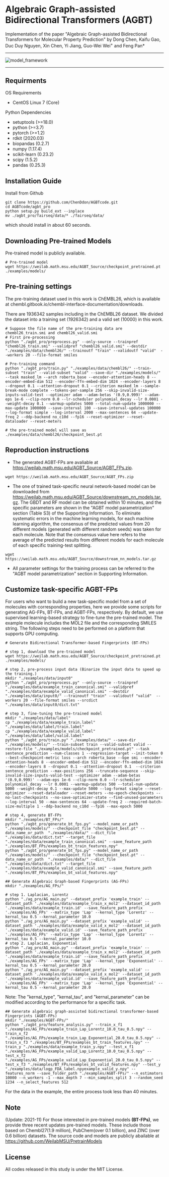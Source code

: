 # Algebraic Graph-assisted Bidirectional Transformers (AGBT)

Implementation of the paper "Algebraic Graph-assisted Bidirectional Transformers for Molecular Property Prediction" by Dong Chen, Kaifu Gao, Duc Duy Nguyen, Xin Chen, Yi Jiang, Guo-Wei Wei<sup>+</sup> and Feng Pan\*

---

![model_framework](./model_framework.png)

---

## Requirments

OS Requirements
- CentOS Linux 7 (Core)

Python Dependencies
- setuptools (>=18.0)
- python (>=3.7)
- pytorch (>=1.2)
- rdkit (2020.03)
- biopandas (0.2.7)
- numpy (1.17.4)
- scikit-learn (0.23.2)
- scipy (1.5.2)
- pandas (0.25.3)


## Installation Guide

Install from Github

```shell
git clone https://github.com/ChenDdon/AGBTcode.git
cd AGBTcode/agbt_pro
python setup.py build_ext --inplace
mv ./agbt_pro/fairseq/data/* ./fairseq/data/
```

which should install in about 60 seconds.

## Downloading Pre-trained Models

Pre-trained model is publicly available.

```shell
# Pre-trained model
wget https://weilab.math.msu.edu/AGBT_Source/checkpoint_pretrained.pt ./examples/models/
```

## Pre-training settings

The pre-training dataset used in this work is ChEMBL26, which is available at chembl.gitbook.io/chembl-interface-documentation/downloads.

There are 1936342 samples including in the ChEMBL26 dataset. We divided the dataset into a training set (1926342) and a valid set (10000) in this work. 

```shell
# Suppose the file name of the pre-training data are chembl26_train.smi and chembl26_valid.smi
# First pre-processing
python "./agbt_pro/preprocess.py" --only-source --trainpref "chembl26_train.smi" --validpref "chembl26_valid.smi" --destdir "./examples/data/chembl26/" --trainoutf "train" --validoutf "valid"  --workers 20 --file-format smiles

# Pre-training command
python "./agbt_pro/train.py" "./examples/data/chembl26/" --train-subset "train" --valid-subset "valid" --save-dir "./examples/models/" --task masked_lm --arch roberta_base --encoder-attention-heads 8 --encoder-embed-dim 512 --encoder-ffn-embed-dim 1024 --encoder-layers 8 --dropout 0.1 --attention-dropout 0.1 --criterion masked_lm --sample-break-mode complete --tokens-per-sample 256 --skip-invalid-size-inputs-valid-test --optimizer adam --adam-betas '(0.9,0.999)' --adam-eps 1e-6 --clip-norm 0.0 --lr-scheduler polynomial_decay --lr 0.0001 --weight-decay 0.1 --warmup-updates 5000 --total-num-update 1000000 --max-update 1000000 --save-interval 100 --save-interval-updates 100000 --log-format simple --log-interval 2000 --max-sentences 64 --update-freq 2 --ddp-backend no_c10d --fp16 --reset-optimizer --reset-dataloader --reset-meters

# the pre-trained model will save as ./examples/data/chembl26/checkpoint_best.pt
```

## Reproduction instructions

- The generated AGBT-FPs are avaliable at https://weilab.math.msu.edu/AGBT_Source/AGBT_FPs.zip.

```shell
wget https://weilab.math.msu.edu/AGBT_Source/AGBT_FPs.zip
```

- The one of trained task-specific neural network-based model can be downloaded from https://weilab.math.msu.edu/AGBT_Source/downstream_nn_models.tar.gz. The GBDT and RF model can be obtained within 10 minutes, and the specific parameters are shown in the "AGBT model parametrization" section (Table S3) of the Supporting Information. To eliminate systematic errors in the machine learning models, for each machine learning algorithm, the consensus of the predicted values from 20 different models (generated with different random seeds) was taken for each molecule. Note that the consensus value here refers to the average of the predicted results from different models for each molecule of each specific training-test splitting.

```shell
wget https://weilab.math.msu.edu/AGBT_Source/downstream_nn_models.tar.gz
```

- All parameter settings for the training process can be referred to the "AGBT model parametrization" section in Supporting Information.


## Customize task-specific AGBT-FPs

For users who want to build a new task-specific model from a set of molecules with corresponding properties, here we provide some scripts for generating AG-FPs, BT-FPs, and AGBT-FPs, respectively. By default, we use supervised learning-based strategy to fine-tune the pre-trained model. The example molecule includes the MOL2 file and the corresponding SMILES string. The following steps need to be performed on a platform that supports GPU computing.

```shell
# Generate Bidirectional Transformer-based Fingerprints (BT-FPs)

# step 1, download the pre-trained model
wget https://weilab.math.msu.edu/AGBT_Source/checkpoint_pretrained.pt ./examples/models/

# step 2, pre-process input data (Binarize the input data to speed up the training.)
mkdir "./examples/data/input0"
python "./agbt_pro/preprocess.py" --only-source --trainpref "./examples/data/example_train_canonical.smi" --validpref "./examples/data/example_valid_canonical.smi" --destdir "./examples/data/input0/" --trainoutf "train" --validoutf "valid"  --workers 20 --file-format smiles --srcdict "./examples/data/input0/dict.txt"

# step 3, fine-tuning the pre-trained model
mkdir "./examples/data/label"
cp "./examples/data/example_train.label" "./examples/data/label/train.label"
cp "./examples/data/example_valid.label" "./examples/data/label/valid.label"
python "./agbt_pro/train.py" "./examples/data/" --save-dir "./examples/models/" --train-subset train --valid-subset valid --restore-file "./examples/models/checkpoint_pretrained.pt" --task sentence_prediction --num-classes 1 --regression-target --init-token 0 --best-checkpoint-metric loss --arch roberta_base --bpe smi --encoder-attention-heads 8 --encoder-embed-dim 512 --encoder-ffn-embed-dim 1024 --encoder-layers 8 --dropout 0.1 --attention-dropout 0.1  --criterion sentence_prediction --max-positions 256 --truncate-sequence --skip-invalid-size-inputs-valid-test --optimizer adam --adam-betas '(0.9,0.999)' --adam-eps 1e-6 --clip-norm 0.0 --lr-scheduler polynomial_decay --lr 0.0001 --warmup-updates 500 --total-num-update 5000 --weight-decay 0.1 --max-update 5000 --log-format simple --reset-optimizer --reset-dataloader --reset-meters --no-epoch-checkpoints --no-last-checkpoints --no-save-optimizer-state --find-unused-parameters --log-interval 50 --max-sentences 64 --update-freq 2 --required-batch-size-multiple 1 --ddp-backend no_c10d --fp16 --max-epoch 5000

# step 4, generate BT-FPs
mkdir "./examples/BT_FPs/"
python "./agbt_pro/generate_bt_fps.py" --model_name_or_path "./examples/models/" --checkpoint_file "checkpoint_best.pt" --data_name_or_path  "./examples/data/" --dict_file "./examples/data/dict.txt" --target_file "./examples/data/example_train_canonical.smi" --save_feature_path "./examples/BT_FPs/examples_bt_train_features.npy"
python "./agbt_pro/generate_bt_fps.py" --model_name_or_path "./examples/models/" --checkpoint_file "checkpoint_best.pt" --data_name_or_path  "./examples/data/" --dict_file "./examples/data/dict.txt" --target_file "./examples/data/example_valid_canonical.smi" --save_feature_path "./examples/BT_FPs/examples_bt_valid_features.npy"
```

```shell
## Generate Algebraic Graph-based Fingerprints (AG-FPs)
mkdir "./examples/AG_FPs/"

# step 1. Laplacian, Lorentz
python "./ag_pro/AG_main.py" --dataset_prefix 'example_train' --dataset_path './examples/data/example_train_x_mol2' --dataset_id_path './examples/data/example_train.id' --save_feature_path_prefix './examples/AG_FPs' --matrix_type 'Lap' --kernal_type 'Lorentz' --kernal_tau 0.5 --kernal_parameter 10.0
python "./ag_pro/AG_main.py" --dataset_prefix 'example_valid' --dataset_path './examples/data/example_valid_x_mol2' --dataset_id_path './examples/data/example_valid.id' --save_feature_path_prefix './examples/AG_FPs' --matrix_type 'Lap' --kernal_type 'Lorentz' --kernal_tau 0.5 --kernal_parameter 10.0
# step 2. Laplacian, Exponential
python "./ag_pro/AG_main.py" --dataset_prefix 'example_train' --dataset_path './examples/data/example_train_x_mol2' --dataset_id_path './examples/data/example_train.id' --save_feature_path_prefix './examples/AG_FPs' --matrix_type 'Lap' --kernal_type 'Exponential' --kernal_tau 0.5 --kernal_parameter 20.0
python "./ag_pro/AG_main.py" --dataset_prefix 'example_valid' --dataset_path './examples/data/example_valid_x_mol2' --dataset_id_path './examples/data/example_valid.id' --save_feature_path_prefix './examples/AG_FPs' --matrix_type 'Lap' --kernal_type 'Exponential' --kernal_tau 0.5 --kernal_parameter 20.0
```

Note: The "kernal_type", "kernal_tau", and "kernal_parameter" can be modified according to the performance for a specific task.

```shell
## Generate algebraic graph-assisted bidirectional transformer-based Fingerprints (AGBT-FPs)
mkdir "./examples/AGBT-FPs/"
python "./agbt_pro/feature_analysis.py" --train_x_f1 "./examples/AG_FPs/example_train_Lap_Lorentz_10.0_tau_0.5.npy" --train_x_f2 "./examples/AG_FPs/example_train_Lap_Exponential_20.0_tau_0.5.npy" --train_x_f3 "./examples/BT_FPs/examples_bt_train_features.npy" --train_y "./examples/data/example_train_y.npy" --test_x_f1 "./examples/AG_FPs/example_valid_Lap_Lorentz_10.0_tau_0.5.npy" --test_x_f2 "./examples/AG_FPs/example_valid_Lap_Exponential_20.0_tau_0.5.npy" --test_x_f3 "./examples/BT_FPs/examples_bt_valid_features.npy" --test_y "./examples/data/logp_FDA_label.npyexample_valid_y.npy" --features_norm --save_folder_path "./examples/AGBT-FPs/" --n_estimators 10000 --n_workers -1 --max_depth 7 --min_samples_split 3 --random_seed 1234 --n_select_features 512
```

For the data in the example, the entire process took less than 40 minutes.

## Note

(Update: 2021-11) For those interested in pre-trained models **(BT-FPs)**, we provide three recent updates pre-trained models. These include those based on Chembl27(1.9 million), PubChem(over 0.1 billion), and ZINC (over 0.6 billion) datasets. The source code and models are publicly abailable at https://github.com/WeilabMSU/PretrainModels


## License

All codes released in this study is under the MIT License.
